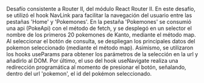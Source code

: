 Desafío consistente a Router II, del módulo React Router II.
En este desafío, se utilizó el hook NavLink para facilitar la navegación del usuario entre las pestañas 'Home' y 'Pokemones'.
En la pestaña 'Pokemones' se consumió una api (PokeApi) con el método de fetch, y se desplegó en un selector el nombre de los primeros 20 pokemones de Kanto, mediante el método map.
Al seleccionar el botón de consulta, se despliegan los principales datos del pokemon seleccionado (mediante el método map).
Asimismo, se utilizaron los hooks useParams para obtener los parámetros de la selección en la url y añadirlo al DOM.
Por último, el uso del hook useNavigate realiza una redirección programática al momento de presionar el botón, señalando, dentro del url 'pokemon', el id del pokémon seleccionado.

